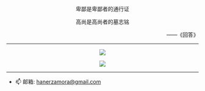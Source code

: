 <div align=center>
<p>卑鄙是卑鄙者的通行证</p>

<p>高尚是高尚者的墓志铭</p>
<p> </p>
</div>
<div align=right>
——《回答》
</div>

---


<div align=center> <img src="https://github-readme-stats.vercel.app/api/top-langs/?username=Zhang-Tianxu&exclude_repo=Zhang-Tianxu.github.io,chinese,NoteBook,LatextDemo,C-41,kotlin,QMUI_iOS,xv6-public&hide=html,css,javascript,stylus,makefile&layout=compact&langs_count=5&title_color=826448&icon_color=826448&text_color=ffffff&border_color=ffffff&bg_color=000000&hide_title=true&hide_border=false&cache_seconds=86400&locale=cn&border_radius=10" /> </div>
<p> </p>
<div align=center> <img src="https://github-readme-stats.vercel.app/api?username=Zhang-Tianxu&include_all_commits=true&count_private=true&show_icons=true&title_color=826448&icon_color=826448&text_color=ffffff&border_color=ffffff&bg_color=DEG,000000,000000&hide_title=true&hide_border=false&cache_seconds=86400&locale=cn&border_radius=10" /> </div>

---

<!-- [GitHub Readme Stats](https://github.com/anuraghazra/github-readme-stats)是个很不错的开源项目-->




<!-- - 🔭 I’m currently working on ... -->
<!-- - 🌱 I’m currently learning ... -->
<!-- - 👯 I’m looking to collaborate on ... -->
<!-- - 🤔 I’m looking for help with ... -->
<!-- - 💬 Ask me about ... -->
- 📫 邮箱: hanerzamora@gmail.com
<!-- - 😄 Pronouns: ... -->
<!-- - ⚡ Fun fact: ... -->
